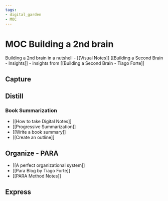 ```yaml
---
tags: 
- digital_garden
- MOC
---
```

# MOC Building a 2nd brain
Building a 2nd brain in a nutshell - [[Visual Notes]] 
[[Building a Second Brain - Insights]] - insights from [[Building a Second Brain - Tiago Forte]]

## Capture

## Distill
### Book Summarization
+ [[How to take Digital Notes]]
+ [[Progressive Summarization]]
+ [[Write a book summary]]
+ [[Create an outline]]

## Organize - PARA
+ [[A perfect organizational system]]
+ [[Para Blog by Tiago Forte]]
+ [[PARA Method Notes]]

## Express

